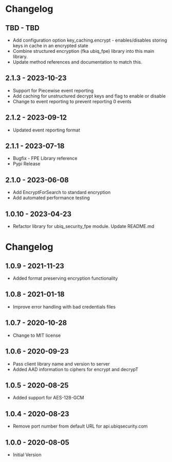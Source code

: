 # Changelog
## TBD - TBD
* Add configuration option key_caching.encrypt - enables/disables storing keys in cache in an encrypted state
* Combine structured encryption (fka ubiq_fpe) library into this main library.
* Update method references and documentation to match this.

## 2.1.3 - 2023-10-23
* Support for Piecewise event reporting
* Add caching for unstructured decrypt keys and flag to enable or disable
* Change to event reporting to prevent reporting 0 events

## 2.1.2 - 2023-09-12
* Updated event reporting format

## 2.1.1 - 2023-07-18
* Bugfix - FPE Library reference
* Pypi Release

## 2.1.0 - 2023-06-08
* Add EncryptForSearch to standard encryption
* Add automated performance testing

## 1.0.10 - 2023-04-23
* Refactor library for ubiq_security_fpe module.  Update README.md

# Changelog
## 1.0.9 - 2021-11-23
* Added format preserving encryption functionality

## 1.0.8 - 2021-01-18
* Improve error handling with bad credentials files


## 1.0.7 - 2020-10-28
* Change to MIT license

## 1.0.6 - 2020-09-23
* Pass client library name and version to server
* Added AAD information to ciphers for encrypt and decrypT

## 1.0.5 - 2020-08-25
* Added support for AES-128-GCM

## 1.0.4 - 2020-08-23
* Remove port number from default URL for api.ubiqsecurity.com

## 1.0.0 - 2020-08-05
* Initial Version
